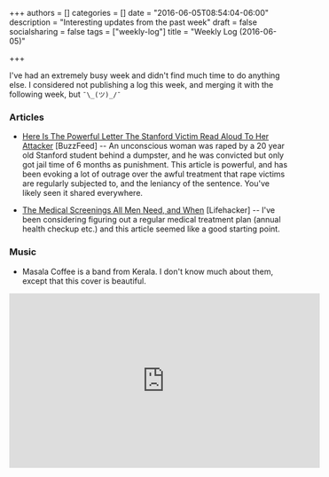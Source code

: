+++
authors = []
categories = []
date = "2016-06-05T08:54:04-06:00"
description = "Interesting updates from the past week"
draft = false
socialsharing = false
tags = ["weekly-log"]
title = "Weekly Log (2016-06-05)"

+++

I've had an extremely busy week and didn't find much time to do anything else. I considered not publishing a log this week, and merging it with the following week, but  `¯\_(ツ)_/¯`

### Articles

- [Here Is The Powerful Letter The Stanford Victim Read Aloud To Her Attacker](https://www.buzzfeed.com/katiejmbaker/heres-the-powerful-letter-the-stanford-victim-read-to-her-ra?utm_term=.bwwlobVyk#.gsqJBEQDP) [BuzzFeed] -- An unconscious woman was raped by a 20 year old Stanford student behind a dumpster, and he was convicted but only got jail time of 6 months as punishment. This article is powerful, and has been evoking a lot of outrage over the awful treatment that rape victims are regularly subjected to, and the leniancy of the sentence. You've likely seen it shared everywhere.

- [The Medical Screenings All Men Need, and When](http://vitals.lifehacker.com/the-medical-screenings-all-men-need-and-when-1779846310) [Lifehacker] -- I've been considering figuring out a regular medical treatment plan (annual health checkup etc.) and this article seemed like a good starting point.

### Music

- Masala Coffee is a band from Kerala. I don't know much about them, except that this cover is beautiful.

<iframe width="560" height="315" src="https://www.youtube.com/embed/AB2ACJ22fhY" frameborder="0"></iframe>
<br>